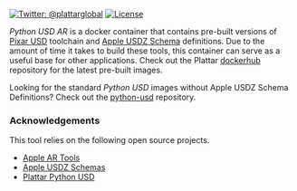 [![Twitter: @plattarglobal](https://img.shields.io/badge/contact-@plattarglobal-blue.svg?style=flat)](https://twitter.com/plattarglobal)
[![License](https://img.shields.io/badge/license-Apache%202.0-blue.svg?style=flat)](LICENSE)

_Python USD AR_ is a docker container that contains pre-built versions of [Pixar USD](https://github.com/PixarAnimationStudios/USD) toolchain and [Apple USDZ Schema](https://developer.apple.com/documentation/arkit/usdz_schemas_for_ar) definitions. Due to the amount of time it takes to build these tools, this container can serve as a useful base for other applications. Check out the Plattar [dockerhub](https://hub.docker.com/r/plattar/python-usd-ar) repository for the latest pre-built images.

Looking for the standard _Python USD_ images without Apple USDZ Schema Definitions? Check out the [python-usd](https://github.com/Plattar/python-usd) repository.

### Acknowledgements

This tool relies on the following open source projects.

-   [Apple AR Tools](https://developer.apple.com/augmented-reality/tools/)
-   [Apple USDZ Schemas](https://developer.apple.com/documentation/arkit/usdz_schemas_for_ar)
-   [Plattar Python USD](https://github.com/Plattar/python-usd)
